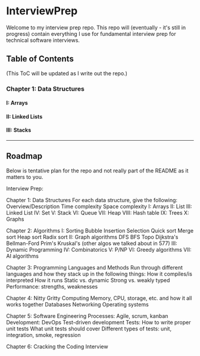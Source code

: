 # InterviewPrep
Welcome to my interview prep repo. This repo will (eventually - it's still in progress) contain everything I use for fundamental interview prep for technical software interviews.

## Table of Contents
(This ToC will be updated as I write out the repo.)

### Chapter 1: Data Structures
#### I: Arrays
#### II: Linked Lists
#### III: Stacks


-----
## Roadmap
Below is tentative plan for the repo and not really part of the README as it matters to you.


Interview Prep:

Chapter 1: Data Structures
    For each data structure, give the following:
        Overview/Description
            Time complexity
            Space complexity
    I: Arrays
    II: List
    III: Linked List
    IV: Set
    V: Stack
    VI: Queue
    VII: Heap
    VIII: Hash table
    IX: Trees
    X: Graphs

Chapter 2: Algorithms
    I: Sorting
        Bubble
        Insertion
        Selection
        Quick sort
        Merge sort
        Heap sort
        Radix sort
    II: Graph algorithms
        DFS
        BFS
        Topo
        Dijkstra's
        Bellman-Ford
        Prim's
        Kruskal's
        (other algos we talked about in 577)
    III: Dynamic Programming
    IV: Combinatorics
    V: P/NP
    VI: Greedy algorithms
    VII: AI algorithms

Chapter 3: Programming Languages and Methods
    Run through different languages and how they stack up in the following things:
        How it compiles/is interpreted
        How it runs
        Static vs. dynamic
        Strong vs. weakly typed
        Performance: strengths, weaknesses

Chapter 4: Nitty Gritty Computing
    Memory, CPU, storage, etc. and how it all works together
    Databases
    Networking
    Operating systems

Chapter 5: Software Engineering
    Processes: Agile, scrum, kanban
    Development:
        DevOps
        Test-driven development
    Tests:
        How to write proper unit tests
        What unit tests should cover
        Different types of tests: unit, integration, smoke, regression

Chapter 6: Cracking the Coding Interview

